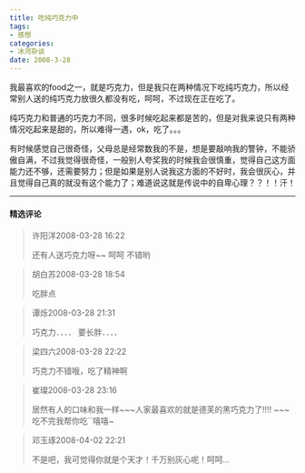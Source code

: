 ```yaml
---
title: 吃纯巧克力中
tags:
- 感想
categories:
- 冰河杂谈
date: 2008-3-28
---
```


我最喜欢的food之一，就是巧克力，但是我只在两种情况下吃纯巧克力，所以经常别人送的纯巧克力放很久都没有吃，呵呵，不过现在正在吃了。

纯巧克力和普通的巧克力不同，很多时候吃起来都是苦的，但是对我来说只有两种情况吃起来是甜的，所以难得一遇，ok，吃了。。。

有时候感觉自己很奇怪，父母总是经常数我的不是，想是要敲响我的警钟，不能骄傲自满，不过我觉得很奇怪，一般别人夸奖我的时候我会很慎重，觉得自己这方面能力还不够，还需要努力；但是如果是别人说我这方面的不好时，我会很灰心，并且觉得自己真的就没有这个能力了；难道说这就是传说中的自卑心理？？！！汗！


---
#### 精选评论

> 许阳洋2008-03-28 16:22
>
> 还有人送巧克力呀~~ 呵呵 不错哟

> 胡白苏2008-03-28 18:54
>
> 吃胖点

> 谭烁2008-03-28 21:31
>
> 巧克力．．．．
> 要长胖．．．．

> 梁四六2008-03-28 22:22
>
> 巧克力不错哦，吃了精神啊

> 崔璨2008-03-28 23:16
>
> 居然有人的口味和我一样\~\~\~人家最喜欢的就是德芙的黑巧克力了!!!! \~\~\~吃不完我帮你吃``嘻嘻~

> 邓玉琢2008-04-02 22:21
>
> 不是吧，我可觉得你就是个天才！千万别灰心呢！呵呵...

